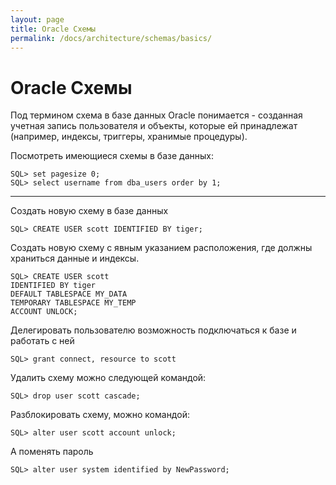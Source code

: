 ```yaml
---
layout: page
title: Oracle Схемы
permalink: /docs/architecture/schemas/basics/
---
```


# Oracle Схемы


Под термином схема в базе данных Oracle понимается - созданная учетная запись пользователя и объекты, которые ей принадлежат (например, индексы, триггеры, хранимые процедуры).


Посмотреть имеющиеся схемы в базе данных:

    SQL> set pagesize 0;
    SQL> select username from dba_users order by 1;

---------------------

Создать новую схему в базе данных

    SQL> CREATE USER scott IDENTIFIED BY tiger;


Создать новую схему с явным указанием расположения, где должны храниться данные и индексы.

    SQL> CREATE USER scott
    IDENTIFIED BY tiger
    DEFAULT TABLESPACE MY_DATA
    TEMPORARY TABLESPACE MY_TEMP
    ACCOUNT UNLOCK;


Делегировать пользователю возможность подключаться к базе и работать с ней

    SQL> grant connect, resource to scott


Удалить схему можно следующей командой:

    SQL> drop user scott cascade;


Разблокировать схему, можно командой:

    SQL> alter user scott account unlock;

А поменять пароль

    SQL> alter user system identified by NewPassword;
